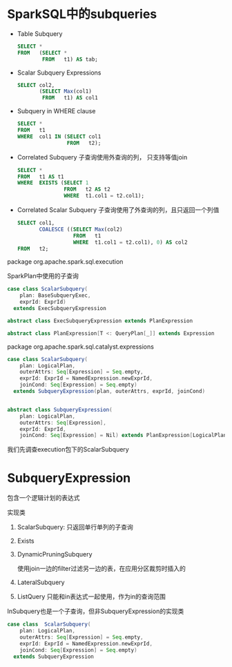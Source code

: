 # SparkSQL中的subqueries

- Table Subquery

  ```sql
  SELECT *
  FROM   (SELECT *
          FROM   t1) AS tab;
  ```

- Scalar Subquery Expressions

  ```sql
  SELECT col2,
         (SELECT Max(col1)
          FROM   t1) AS col1
  ```

  

- Subquery in WHERE clause

  ```sql
  SELECT *
  FROM   t1
  WHERE  col1 IN (SELECT col1
                  FROM   t2); 
  ```

  

- Correlated Subquery
  子查询使用外查询的列， 只支持等值join

  ```sql
  SELECT *
  FROM   t1 AS t1
  WHERE  EXISTS (SELECT 1
                 FROM   t2 AS t2
                 WHERE  t1.col1 = t2.col1);
  ```

  

- Correlated Scalar Subquery
  子查询使用了外查询的列，且只返回一个列值
  
  ```sql
  SELECT col1,
         COALESCE ((SELECT Max(col2)
                    FROM   t1
                    WHERE  t1.col1 = t2.col1), 0) AS col2
  FROM   t2;
  ```
  
  

package org.apache.spark.sql.execution

SparkPlan中使用的子查询

```scala
case class ScalarSubquery(
    plan: BaseSubqueryExec,
    exprId: ExprId)
  extends ExecSubqueryExpression

abstract class ExecSubqueryExpression extends PlanExpression

abstract class PlanExpression[T <: QueryPlan[_]] extends Expression
```





package org.apache.spark.sql.catalyst.expressions

```scala
case class ScalarSubquery(
    plan: LogicalPlan,
    outerAttrs: Seq[Expression] = Seq.empty,
    exprId: ExprId = NamedExpression.newExprId,
    joinCond: Seq[Expression] = Seq.empty)
  extends SubqueryExpression(plan, outerAttrs, exprId, joinCond)


abstract class SubqueryExpression(
    plan: LogicalPlan,
    outerAttrs: Seq[Expression],
    exprId: ExprId,
    joinCond: Seq[Expression] = Nil) extends PlanExpression[LogicalPlan]
```



我们先调查execution包下的ScalarSubquery



# SubqueryExpression

包含一个逻辑计划的表达式

实现类

1. ScalarSubquery: 只返回单行单列的子查询

2. Exists

3. DynamicPruningSubquery

   使用join一边的filter过滤另一边的表，在应用分区裁剪时插入的

4. LateralSubquery

5. ListQuery
   只能和in表达式一起使用，作为in的查询范围

InSubquery也是一个子查询，但非SubqueryExpression的实现类



```scala
case class  ScalarSubquery(
    plan: LogicalPlan,
    outerAttrs: Seq[Expression] = Seq.empty,
    exprId: ExprId = NamedExpression.newExprId,
    joinCond: Seq[Expression] = Seq.empty)
  extends SubqueryExpression
```

